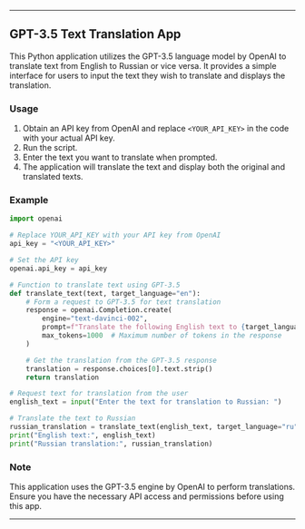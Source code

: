 
---

## GPT-3.5 Text Translation App

This Python application utilizes the GPT-3.5 language model by OpenAI to translate text from English to Russian or vice versa. It provides a simple interface for users to input the text they wish to translate and displays the translation.

### Usage

1. Obtain an API key from OpenAI and replace `<YOUR_API_KEY>` in the code with your actual API key.
2. Run the script.
3. Enter the text you want to translate when prompted.
4. The application will translate the text and display both the original and translated texts.

### Example

```python
import openai

# Replace YOUR_API_KEY with your API key from OpenAI
api_key = "<YOUR_API_KEY>"

# Set the API key
openai.api_key = api_key

# Function to translate text using GPT-3.5
def translate_text(text, target_language="en"):
    # Form a request to GPT-3.5 for text translation
    response = openai.Completion.create(
        engine="text-davinci-002",
        prompt=f"Translate the following English text to {target_language}: '{text}'",
        max_tokens=1000  # Maximum number of tokens in the response
    )

    # Get the translation from the GPT-3.5 response
    translation = response.choices[0].text.strip()
    return translation

# Request text for translation from the user
english_text = input("Enter the text for translation to Russian: ")

# Translate the text to Russian
russian_translation = translate_text(english_text, target_language="ru")
print("English text:", english_text)
print("Russian translation:", russian_translation)
```

### Note

This application uses the GPT-3.5 engine by OpenAI to perform translations. Ensure you have the necessary API access and permissions before using this app.

---